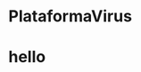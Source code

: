 # PlataformaVirus
<html>
<head>
  <title>Principal</title>
</head>
<body>
  <h1>hello</h1>
</body>
</html>
